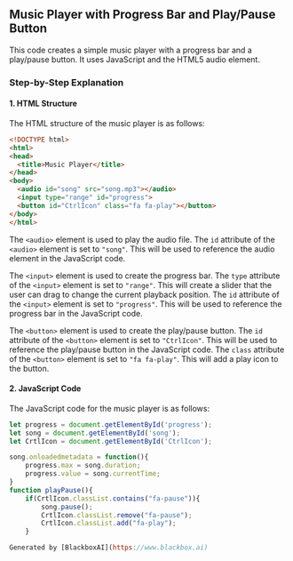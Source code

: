  ## Music Player with Progress Bar and Play/Pause Button

This code creates a simple music player with a progress bar and a play/pause button. It uses JavaScript and the HTML5 audio element.

### Step-by-Step Explanation

#### 1. HTML Structure

The HTML structure of the music player is as follows:

```html
<!DOCTYPE html>
<html>
<head>
  <title>Music Player</title>
</head>
<body>
  <audio id="song" src="song.mp3"></audio>
  <input type="range" id="progress">
  <button id="CtrlIcon" class="fa fa-play"></button>
</body>
</html>
```

The `<audio>` element is used to play the audio file. The `id` attribute of the `<audio>` element is set to `"song"`. This will be used to reference the audio element in the JavaScript code.

The `<input>` element is used to create the progress bar. The `type` attribute of the `<input>` element is set to `"range"`. This will create a slider that the user can drag to change the current playback position. The `id` attribute of the `<input>` element is set to `"progress"`. This will be used to reference the progress bar in the JavaScript code.

The `<button>` element is used to create the play/pause button. The `id` attribute of the `<button>` element is set to `"CtrlIcon"`. This will be used to reference the play/pause button in the JavaScript code. The `class` attribute of the `<button>` element is set to `"fa fa-play"`. This will add a play icon to the button.

#### 2. JavaScript Code

The JavaScript code for the music player is as follows:

```javascript
let progress = document.getElementById('progress');
let song = document.getElementById('song');
let CrtlIcon = document.getElementById('CtrlIcon');

song.onloadedmetadata = function(){
    progress.max = song.duration;
    progress.value = song.currentTime;
} 
function playPause(){
    if(CrtlIcon.classList.contains("fa-pause")){
        song.pause();
        CrtlIcon.classList.remove("fa-pause");
        CrtlIcon.classList.add("fa-play");
    }

Generated by [BlackboxAI](https://www.blackbox.ai)